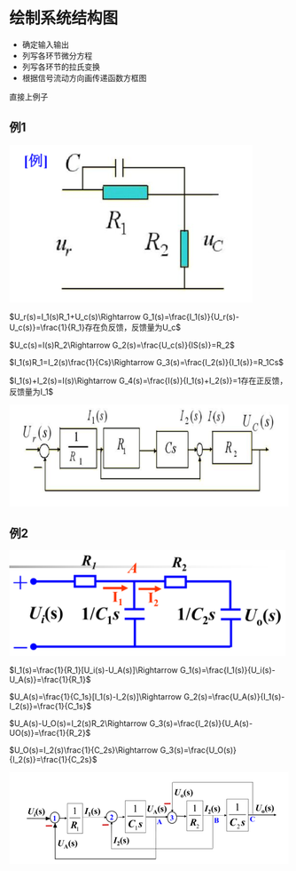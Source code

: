 # 绘制系统结构图

- 确定输入输出
- 列写各环节微分方程
- 列写各环节的拉氏变换
- 根据信号流动方向画传递函数方框图
  

直接上例子

## 例1
![](2022-10-07-19-23-19.png)

$U_r(s)=I_1(s)R_1+U_c(s)\Rightarrow G_1(s)=\frac{I_1(s)}{U_r(s)-U_c(s)}=\frac{1}{R_1}存在负反馈，反馈量为U_c$

$U_c(s)=I(s)R_2\Rightarrow G_2(s)=\frac{U_c(s)}{IS(s)}=R_2$

$I_1(s)R_1=I_2(s)\frac{1}{Cs}\Rightarrow G_3(s)=\frac{I_2(s)}{I_1(s)}=R_1Cs$

$I_1(s)+I_2(s)=I(s)\Rightarrow G_4(s)=\frac{I(s)}{I_1(s)+I_2(s)}=1存在正反馈，反馈量为I_1$

![](2022-10-07-19-41-24.png)

## 例2

![](2022-10-07-19-42-16.png)

$I_1(s)=\frac{1}{R_1}[U_i(s)-U_A(s)]\Rightarrow G_1(s)=\frac{I_1(s)}{U_i(s)-U_A(s)}=\frac{1}{R_1}$

$U_A(s)=\frac{1}{C_1s}[I_1(s)-I_2(s)]\Rightarrow G_2(s)=\frac{U_A(s)}{I_1(s)-I_2(s)}=\frac{1}{C_1s}$

$U_A(s)-U_O(s)=I_2(s)R_2\Rightarrow G_3(s)=\frac{I_2(s)}{U_A(s)-UO(s)}=\frac{1}{R_2}$

$U_O(s)=I_2(s)\frac{1}{C_2s}\Rightarrow G_3(s)=\frac{U_O(s)}{I_2(s)}=\frac{1}{C_2s}$

![](2022-10-07-20-04-24.png)
